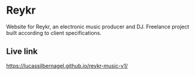 # Reykr
Website for Reykr, an electronic music producer and DJ. Freelance project built according to client specifications.

## Live link
https://lucassilbernagel.github.io/reykr-music-v1/

